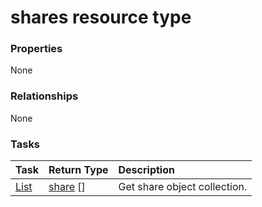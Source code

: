 # shares resource type



### Properties
None

### Relationships
None


### Tasks

| Task		   | Return Type	|Description|
|:---------------|:--------|:----------|
|[List](../api/share_list.md) | [share](share.md) [] |Get share object collection. |

<!-- uuid: d90399ae-e05d-4ec0-afe0-577c526a272c
2015-10-15 03:41:21 UTC -->
<!-- {
  "type": "#page.annotation",
  "description": "shares resource",
  "keywords": "",
  "section": "documentation",
  "tocPath": ""
}-->